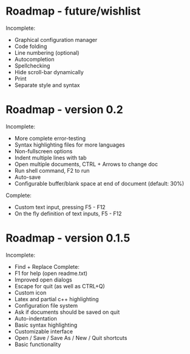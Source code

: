 # Roadmap - future/wishlist #

Incomplete:
  * Graphical configuration manager
  * Code folding
  * Line numbering (optional)
  * Autocompletion
  * Spellchecking
  * Hide scroll-bar dynamically
  * Print
  * Separate style and syntax

# Roadmap - version 0.2 #

Incomplete:
  * More complete error-testing
  * Syntax highlighting files for more languages
  * Non-fullscreen options
  * Indent multiple lines with tab
  * Open multiple documents, CTRL + Arrows to change doc
  * Run shell command, F2 to run
  * Auto-save
  * Configurable buffer/blank space at end of document (default: 30%)

Complete:
  * Custom text input, pressing F5 - F12
  * On the fly definition of text inputs, F5 - F12

# Roadmap - version 0.1.5 #

Incomplete:
  * Find + Replace
Complete:
  * F1 for help (open readme.txt)
  * Improved open dialogs
  * Escape for quit (as well as CTRL+Q)
  * Custom icon
  * Latex and partial c++ highlighting
  * Configuration file system
  * Ask if documents should be saved on quit
  * Auto-indentation
  * Basic syntax highlighting
  * Customizable interface
  * Open / Save / Save As / New / Quit shortcuts
  * Basic functionality